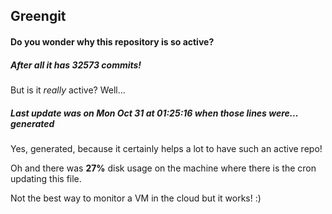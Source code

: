 ## Greengit

#### Do you wonder why this repository is so active?

##### After all it has 32573 commits!

But is it *really* active? Well...

##### Last update was on Mon Oct 31 at 01:25:16 when those lines were... generated

Yes, generated, because it certainly helps a lot to have such an active repo!

Oh and there was **27%** disk usage on the machine
where there is the cron updating this file.

Not the best way to monitor a VM in the cloud but it works! :)
